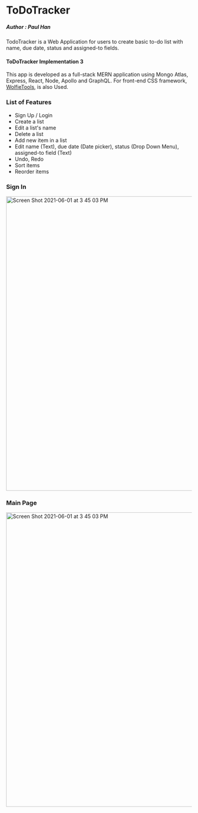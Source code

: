 # ToDoTracker
##### Author : Paul Han

TodoTracker is a Web Application for users to create basic to-do list with name, due date, status and assigned-to fields. 

#### ToDoTracker Implementation 3

This app is developed as a full-stack MERN application using Mongo Atlas, Express, React, Node, Apollo and GraphQL. For front-end CSS framework, [WolfieTools](https://wolfie-tools-frontend.github.io/#/), is also Used.

### List of Features
* Sign Up / Login
* Create a list
* Edit a list's name
* Delete a list
* Add new item in a list
* Edit name (Text), due date (Date picker), status (Drop Down Menu), assigned-to field (Text)
* Undo, Redo
* Sort items
* Reorder items


### Sign In
<img width="800" alt="Screen Shot 2021-06-01 at 3 45 03 PM" src="https://user-images.githubusercontent.com/75316771/121563809-c767db00-c9e8-11eb-85ef-795a2af0529c.PNG">

### Main Page
<img width="800" alt="Screen Shot 2021-06-01 at 3 45 03 PM" src="https://user-images.githubusercontent.com/75316771/121563543-81127c00-c9e8-11eb-87fe-94e6716bf77e.PNG">


